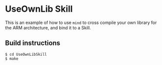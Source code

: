 # UseOwnLib Skill
This is an example of how to use `mind` to cross compile your own library for the ARM architecture, and bind it to a Skill.


## Build instructions

```
$ cd UseOwnLibSkill 
$ make
```